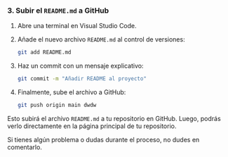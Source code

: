 
### 3. Subir el `README.md` a GitHub

1. Abre una terminal en Visual Studio Code.
2. Añade el nuevo archivo `README.md` al control de versiones:

    ```bash
    git add README.md
    ```

3. Haz un commit con un mensaje explicativo:

    ```bash
    git commit -m "Añadir README al proyecto" 
    ```

4. Finalmente, sube el archivo a GitHub:

    ```bash
    git push origin main dwdw
    ```

Esto subirá el archivo `README.md` a tu repositorio en GitHub. Luego, podrás verlo directamente en la página principal de tu repositorio.

Si tienes algún problema o dudas durante el proceso, no dudes en comentarlo.

